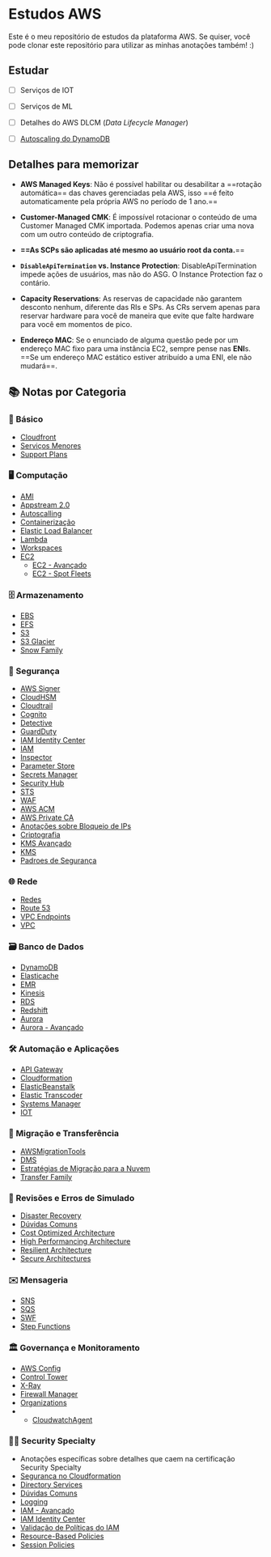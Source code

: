 # Estudos AWS
Este é o meu repositório de estudos da plataforma AWS. Se quiser, você pode clonar este repositório para utilizar as minhas anotações também! :)

## Estudar
- [ ] Serviços de IOT

- [ ] Serviços de ML

- [ ] Detalhes do AWS DLCM (*Data Lifecycle Manager*)

- [ ] [Autoscaling do DynamoDB](https://docs.aws.amazon.com/amazondynamodb/latest/developerguide/AutoScaling.html)

## Detalhes para memorizar


- **AWS Managed Keys**: Não é possível habilitar ou desabilitar a ==rotação automática== das chaves gerenciadas pela AWS, isso ==é feito automaticamente pela própria AWS no período de 1 ano.==

- **Customer-Managed CMK**: É impossível rotacionar o conteúdo de uma Customer Managed CMK importada. Podemos apenas criar uma nova com um outro conteúdo de criptografia.

- **==As SCPs são aplicadas até mesmo ao usuário root da conta.**==

- **`DisableApiTermination` vs. Instance Protection**: DisableApiTermination impede ações de usuários, mas não do ASG. O Instance Protection faz o contário.

- **Capacity Reservations**: As reservas de capacidade não garantem desconto nenhum, diferente das RIs e SPs. As CRs servem apenas para reservar hardware para você de maneira que evite que falte hardware para você em momentos de pico.

- **Endereço MAC**: Se o enunciado de alguma questão pede por um endereço MAC fixo para uma instância EC2, sempre pense nas **ENI**s. ==Se um endereço MAC estático estiver atribuído a uma ENI, ele não mudará==.

## 📚 Notas por Categoria

### 🧠 Básico
- [Cloudfront](basico/CloudFront.md)
- [Serviços Menores](basico/servicosMenores.md)
- [Support Plans](basico/supportPlans.md)

### 🖥️ Computação
- [AMI](computacao/AMI.md)
- [Appstream 2.0](computacao/AppStream%202.0.md)
- [Autoscalling](computacao/AutoScalling.md)
- [Containerização](computacao/Containerizacao.md)
- [Elastic Load Balancer](computacao/ELB.md)
- [Lambda](computacao/Lambda.md)
- [Workspaces](computacao/Workspaces.md)
- [EC2](computacao/ec2/EC2.md)
	- [EC2 - Avançado](computacao/ec2/EC2-Avancado.md)
	- [EC2 - Spot Fleets](computacao/ec2/EC2-SpotFleets.md)  

### 🗄️ Armazenamento
- [EBS](armazenamento/EBS.md)
- [EFS](armazenamento/EFS.md)
- [S3](armazenamento/S3.md)
- [S3 Glacier](armazenamento/S3%20-%20Glacier.md)
- [Snow Family](armazenamento/SnowFamily.md)

### 🔐 Segurança
- [AWS Signer](seguranca/AWS%20Signer.md)
- [CloudHSM](seguranca/CloudHSM.md)
- [Cloudtrail](seguranca/CloudTrail.md)
- [Cognito](seguranca/Cognito.md)
- [Detective](seguranca/Detective.md)
- [GuardDuty](seguranca/GuardDuty.md)
- [IAM Identity Center](seguranca/IAM%20Identity%20Center.md)
- [IAM](seguranca/IAM.md)
- [Inspector](seguranca/Inspector.md)
- [Parameter Store](seguranca/ParameterStore.md)
- [Secrets Manager](seguranca/SecretsManager.md)
- [Security Hub](seguranca/SecurityHub.md)
- [STS](seguranca/STS.md)
- [WAF](seguranca/WAF.md)
- [AWS ACM](seguranca/ACM/AWS%20ACM.md)
- [AWS Private CA](seguranca/ACM/AWS%20Private%20CA.md)
- [Anotações sobre Bloqueio de IPs](seguranca/anotacoes/BloqueioIPs.md)
- [Criptografia](seguranca/anotacoes/Criptografia.md)
- [KMS Avançado](seguranca/KMS/KMS%20Avancado.md)
- [KMS](seguranca/KMS/KMS.md)
- [Padroes de Segurança](certificacoes/security-specialty/PadroesDeSeguranca.md)

### 🌐 Rede
- [Redes](certificacoes/security-specialty/Redes.md)
- [Route 53](rede/Route53.md)
- [VPC Endpoints](rede/VPC-EndPoints.md)
- [VPC](rede/VPC.md)

### 🗃️ Banco de Dados
- [DynamoDB](dados/DynamoDB.md)
- [Elasticache](dados/Elasticache.md)
- [EMR](dados/EMR.md)
- [Kinesis](dados/Kinesis.md)
- [RDS](dados/RDS.md)
- [Redshift](dados/Redshift.md)
- [Aurora](dados/Aurora/Aurora.md)
- [Aurora - Avançado](dados/Aurora/Aurora%20-%20Avan%C3%A7ado.md)

### 🛠️ Automação e Aplicações
- [API Gateway](automacao-e-aplicacoes/ApiGateway.md)
- [Cloudformation](automacao-e-aplicacoes/CloudFormation.md)
- [ElasticBeanstalk](automacao-e-aplicacoes/ElasticBeanStalk.md)
- [Elastic Transcoder](automacao-e-aplicacoes/ElasticTranscoder.md)
- [Systems Manager](automacao-e-aplicacoes/Systems%20Manager.md)
- [IOT](IoTServices)

### 🧳 Migração e Transferência
- [AWSMigrationTools](AWSMigrationTools.md)
- [DMS](migracao-e-transferencia/DMS.md)
- [Estratégias de Migração para a Nuvem](migrationStrategies.md)
- [Transfer Family](migracao-e-transferencia/TransferFamily)

### 🧪 Revisões e Erros de Simulado
- [Disaster Recovery](revisoes-e-erros/DisasterRecovery.md)
- [Dúvidas Comuns](revisoes-e-erros/DuvidasComuns.md)
- [Cost Optimized Architecture](revisoes-e-erros/Erros%20no%20simulado/Cost-Optimized%20Architecture.md)
- [High Performancing Architecture](revisoes-e-erros/Erros%20no%20simulado/High-Performancing%20Architecture.md)
- [Resilient Architecture](revisoes-e-erros/Erros%20no%20simulado/Resilient%20Architecture.md)
- [Secure Architectures](revisoes-e-erros/Erros%20no%20simulado/Secure%20Architectures.md)

### ✉️ Mensageria
- [SNS](mensageria/SNS.md)
- [SQS](mensageria/SQS.md)
- [SWF](mensageria/SWF.md)
- [Step Functions](mensageria/StepFunctions.md)

### 🏛️ Governança e Monitoramento
- [AWS Config](governanca-e-monitoramento/AWSConfig.md)
- [Control Tower](governanca-e-monitoramento/Control%20Tower.md)
- [X-Ray](governanca-e-monitoramento/X-Ray.md)
- [Firewall Manager](governanca-e-monitoramento/Organizations/Firewall%20Manager.md)
- [Organizations](governanca-e-monitoramento/Organizations/Organizations.md)
- - [CloudwatchAgent](CloudwatchAgent.md)

### 👮🏻 Security Specialty
- Anotações específicas sobre detalhes que caem na certificação Security Specialty
- [Segurança no Cloudformation](certificacoes/security-specialty/Cloudformation-Security.md)
- [Directory Services](certificacoes/security-specialty/Directory%20Services.md)
- [Dúvidas Comuns](certificacoes/security-specialty/Duvidas%20Comuns.md)
- [Logging](certificacoes/security-specialty/Logging.md)
- [IAM - Avançado](certificacoes/security-specialty/Acessos%20e%20Policies/IAM.md)
- [IAM Identity Center](certificacoes/security-specialty/Acessos%20e%20Policies/IAM%20Identity%20Center.md)
- [Validação de Políticas do IAM](certificacoes/security-specialty/Acessos%20e%20Policies/IAMPolicys-InDepth.md)
- [Resource-Based Policies](certificacoes/security-specialty/Acessos%20e%20Policies/RBPs.md)
- [Session Policies](certificacoes/security-specialty/Acessos%20e%20Policies/Session%20Policies.md)

